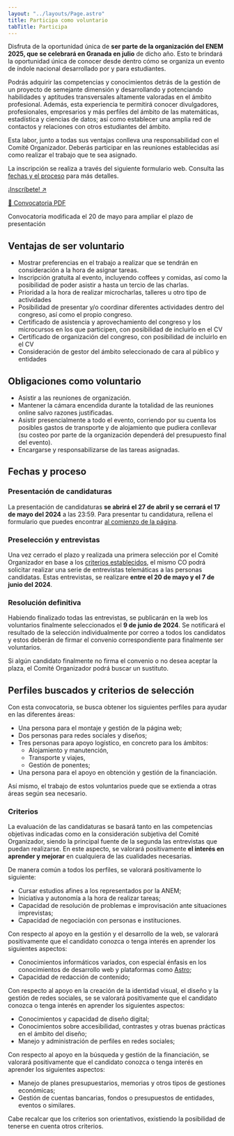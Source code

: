 ```yaml
---
layout: "../layouts/Page.astro"
title: Participa como voluntario
tabTitle: Participa
---
```


Disfruta de la oportunidad única de **ser parte de la organización del ENEM
2025, que se celebrará en Granada en julio** de dicho año. Esto te brindará la
oportunidad única de conocer desde dentro cómo se organiza un evento de índole
nacional desarrollado por y para estudiantes.

Podrás adquirir las competencias y conocimientos detrás de la gestión de un
proyecto de semejante dimensión y desarrollando y potenciando habilidades y
aptitudes transversales altamente valoradas en el ámbito profesional. Además,
esta experiencia te permitirá conocer divulgadores, profesionales, empresarios y
más perfiles del ámbito de las matemáticas, estadística y ciencias de datos; así
como establecer una amplia red de contactos y relaciones con otros estudiantes
del ámbito.

Esta labor, junto a todas sus ventajas conlleva una responsabilidad con el
Comité Organizador. Deberás participar en las reuniones establecidas así como
realizar el trabajo que te sea asignado.

La inscripción se realiza a través del siguiente formulario web. Consulta las
[fechas y el proceso](#fechas-y-proceso) para más detalles.

<a
  id="form-button"
  data-umami-event="Botón Form Convocatoria Inicial de Voluntarios"
  href="https://docs.google.com/forms/d/e/1FAIpQLSfQMXpuFZeDml01KCDF8aOil8iEDfZw7wFEjcH8l3n9mguXRg/viewform?usp=sf_link"
  class="block w-full text-center font-bold mt-2 bg-primary !text-clear px-2 py-1
  rounded-lg shadow hover:shadow-lg hover:shadow-primary-400 dark:hover:shadow-lg
  hover:scale-[1.03] transition-all cursor-pointer no-underline hover:text-clear border-2 border-primary _animate-ping"
  target="blank"> ¡Inscríbete! &nearr; </a>

<a
  data-umami-event="Botón PDF Convocatoria Inicial de Voluntarios"
  href="https://drive.google.com/file/d/17g7CsoWrxTs4y4PPKBN8Vud8WY7cIbv5/view?usp=sharing"
  class="block w-full text-center font-bold mt-2 bg-transparent !text-dark dark:!text-clear px-2 py-1
  rounded-lg shadow hover:shadow-lg hover:shadow-secondary-400 dark:hover:shadow-lg
  hover:scale-[1.03] transition-all cursor-pointer no-underline hover:text-clear border-2 border-secondary _animate-spin"
  target="blank"> 📄 Convocatoria PDF </a>

<p class="w-full text-center text-zinc-500 italic text-sm">Convocatoria modificada el 20 de mayo para ampliar el plazo de presentación</p>

## Ventajas de ser voluntario

- Mostrar preferencias en el trabajo a realizar que se tendrán en consideración
  a la hora de asignar tareas.
- Inscripción gratuita al evento, incluyendo coffees y comidas, así como la
  posibilidad de poder asistir a hasta un tercio de las charlas.
- Prioridad a la hora de realizar microcharlas, talleres u otro tipo de
  actividades
- Posibilidad de presentar y/o coordinar diferentes actividades dentro del
  congreso, así como el propio congreso.
- Certificado de asistencia y aprovechamiento del congreso y los microcursos en
  los que participen, con posibilidad de incluirlo en el CV
- Certificado de organización del congreso, con posibilidad de incluirlo en el
  CV
- Consideración de gestor del ámbito seleccionado de cara al público y entidades

## Obligaciones como voluntario

- Asistir a las reuniones de organización.
- Mantener la cámara encendida durante la totalidad de las reuniones online
  salvo razones justificadas.
- Asistir presencialmente a todo el evento, corriendo por su cuenta los posibles
  gastos de transporte y de alojamiento que pudiera conllevar (su costeo por
  parte de la organización dependerá del presupuesto final del evento).
- Encargarse y responsabilizarse de las tareas asignadas.

## Fechas y proceso

### Presentación de candidaturas

La presentación de candidaturas **se abrirá el 27 de abril y se cerrará el 17 de
mayo del 2024** a las 23:59. Para presentar tu candidatura, rellena el
formulario que puedes encontrar [al comienzo de la página](#form-button).

### Preselección y entrevistas

Una vez cerrado el plazo y realizada una primera selección por el Comité
Organizador en base a los [criterios establecidos](#criterios), el mismo CO
podrá solicitar realizar una serie de entrevistas telemáticas a las personas
candidatas. Estas entrevistas, se realizare **entre el 20 de mayo y el 7 de
junio del 2024**.

### Resolución definitiva

Habiendo finalizado todas las entrevistas, se publicarán en la web los
voluntarios finalmente seleccionados el **9 de junio de 2024**. Se notificará el
resultado de la selección individualmente por correo a todos los candidatos y
estos deberán de firmar el convenio correspondiente para finalmente ser
voluntarios.

Si algún candidato finalmente no firma el convenio o no desea aceptar la plaza,
el Comité Organizador podrá buscar un sustituto.

## Perfiles buscados y criterios de selección

Con esta convocatoria, se busca obtener los siguientes perfiles para ayudar en
las diferentes áreas:

- Una persona para el montaje y gestión de la página web;
- Dos personas para redes sociales y diseños;
- Tres personas para apoyo logístico, en concreto para los ámbitos:
  - Alojamiento y manutención,
  - Transporte y viajes,
  - Gestión de ponentes;
- Una persona para el apoyo en obtención y gestión de la financiación.

Así mismo, el trabajo de estos voluntarios puede que se extienda a otras áreas
según sea necesario.

### Criterios

La evaluación de las candidaturas se basará tanto en las competencias objetivas
indicadas como en la consideración subjetiva del Comité Organizador, siendo la
principal fuente de la segunda las entrevistas que puedan realizarse. En este
aspecto, se valorará positivamente **el interés en aprender y mejorar** en
cualquiera de las cualidades necesarias.

De manera común a todos los perfiles, se valorará positivamente lo siguiente:

- Cursar estudios afines a los representados por la ANEM;
- Iniciativa y autonomía a la hora de realizar tareas;
- Capacidad de resolución de problemas e improvisación ante situaciones
  imprevistas;
- Capacidad de negociación con personas e instituciones.

Con respecto al apoyo en la gestión y el desarrollo de la web, se valorará
positivamente que el candidato conozca o tenga interés en aprender los
siguientes aspectos:

- Conocimientos informáticos variados, con especial énfasis en los conocimientos
  de desarrollo web y plataformas como [Astro](https://astro.build/);
- Capacidad de redacción de contenido;

Con respecto al apoyo en la creación de la identidad visual, el diseño y la
gestión de redes sociales, se se valorará positivamente que el candidato conozca
o tenga interés en aprender los siguientes aspectos:

- Conocimientos y capacidad de diseño digital;
- Conocimientos sobre accesibilidad, contrastes y otras buenas prácticas en el
  ámbito del diseño;
- Manejo y administración de perfiles en redes sociales;

Con respecto al apoyo en la búsqueda y gestión de la financiación, se valorará
positivamente que el candidato conozca o tenga interés en aprender los
siguientes aspectos:

- Manejo de planes presupuestarios, memorias y otros tipos de gestiones
  económicas;
- Gestión de cuentas bancarias, fondos o presupuestos de entidades, eventos o
  similares.

Cabe recalcar que los criterios son orientativos, existiendo la posibilidad de
tenerse en cuenta otros criterios.
